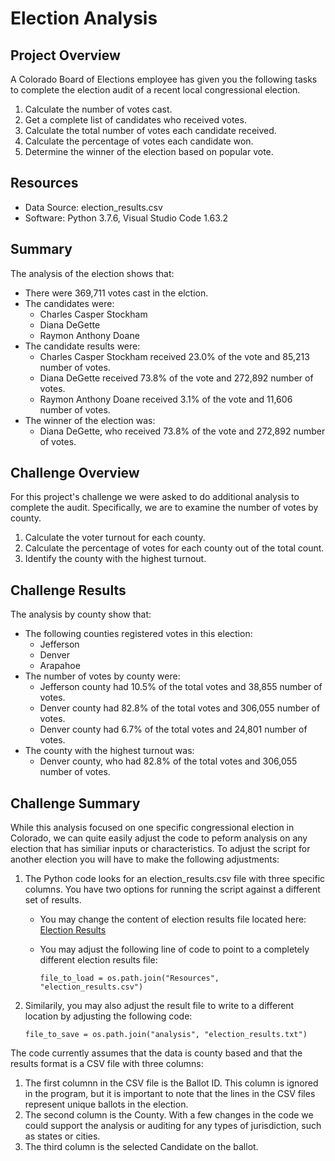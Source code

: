 # Election Analysis

## Project Overview
A Colorado Board of Elections employee has given you the following tasks to complete the election audit of a recent local congressional election.

1. Calculate the number of votes cast.
2. Get a complete list of candidates who received votes.
3. Calculate the total number of votes each candidate received.
4. Calculate the percentage of votes each candidate won.
5. Determine the winner of the election based on popular vote.

## Resources
- Data Source: election_results.csv
- Software: Python 3.7.6, Visual Studio Code 1.63.2

## Summary
The analysis of the election shows that:

- There were 369,711 votes cast in the elction.
- The candidates were:
    - Charles Casper Stockham
    - Diana DeGette
    - Raymon Anthony Doane
- The candidate results were:
    - Charles Casper Stockham received 23.0% of the vote and 85,213 number of votes.
    - Diana DeGette received 73.8% of the vote and 272,892 number of votes.
    - Raymon Anthony Doane received 3.1% of the vote and 11,606 number of votes.
- The winner of the election was:
    - Diana DeGette, who received 73.8% of the vote and 272,892 number of votes.

## Challenge Overview
For this project's challenge we were asked to do additional analysis to complete the audit. Specifically, we are to examine the number of votes by county.

1. Calculate the voter turnout for each county.
2. Calculate the percentage of votes for each county out of the total count.
3. Identify the county with the highest turnout.

## Challenge Results
The analysis by county show that:

- The following counties registered votes in this election:
    - Jefferson
    - Denver
    - Arapahoe
- The number of votes by county were:
    - Jefferson county had 10.5% of the total votes and 38,855 number of votes.
    - Denver county had 82.8% of the total votes and 306,055 number of votes.
    - Denver county had 6.7% of the total votes and 24,801 number of votes.
- The county with the highest turnout was:
    - Denver county, who had 82.8% of the total votes and 306,055 number of votes.

## Challenge Summary
While this analysis focused on one specific congressional election in Colorado, we can quite easily adjust the code to peform analysis on any election that has similiar inputs or characteristics. To adjust the script for another election you will have to make the following adjustments:
1. The Python code looks for an election_results.csv file with three specific columns. You have two options for running the script against a different set of results.
    - You may change the content of election results file located here: [Election Results](https://github.com/haldud/election-analysis/blob/ae04fa5a484747b61e53b7a6fe740719d6d32143/Resources/election_results.csv)
    - You may adjust the following line of code to point to a completely different election results file:
    
      ``` file_to_load = os.path.join("Resources", "election_results.csv") ```  
2. Similarily, you may also adjust the result file to write to a different location by adjusting the following code:
    
      ``` file_to_save = os.path.join("analysis", "election_results.txt") ```  
      

The code currently assumes that the data is county based and that the results format is a CSV file with three columns:
1. The first columnn in the CSV file is the Ballot ID. This column is ignored in the program, but it is important to note that the lines in the CSV files represent unique ballots in the election.
2. The second column is the County. With a few changes in the code we could support the analysis or auditing for any types of jurisdiction, such as states or cities.
3. The third column is the selected Candidate on the ballot.
